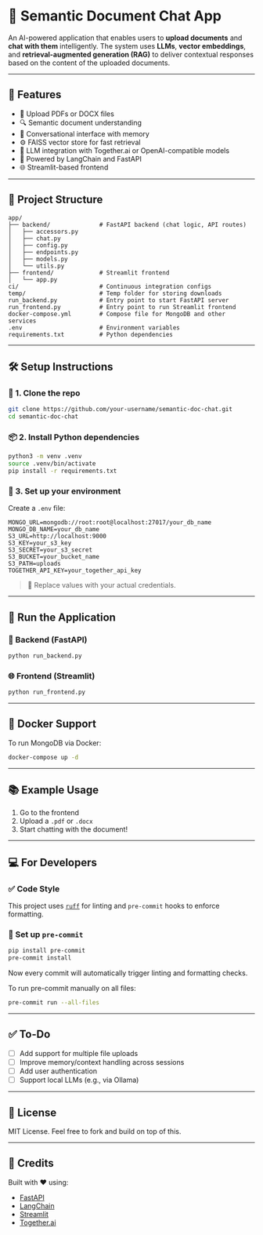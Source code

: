 # 🧠 Semantic Document Chat App

An AI-powered application that enables users to **upload documents** and **chat with them** intelligently. The system uses **LLMs**, **vector embeddings**, and **retrieval-augmented generation (RAG)** to deliver contextual responses based on the content of the uploaded documents.

---

## 🚀 Features

- 📄 Upload PDFs or DOCX files  
- 🔍 Semantic document understanding  
- 💬 Conversational interface with memory  
- ⚙️ FAISS vector store for fast retrieval  
- 🤖 LLM integration with Together.ai or OpenAI-compatible models  
- 🧠 Powered by LangChain and FastAPI  
- 🌐 Streamlit-based frontend  

---

## 📁 Project Structure

```
app/
├── backend/              # FastAPI backend (chat logic, API routes)
│   ├── accessors.py
│   ├── chat.py
│   ├── config.py
│   ├── endpoints.py
│   ├── models.py
│   └── utils.py
├── frontend/             # Streamlit frontend
│   └── app.py
ci/                       # Continuous integration configs
temp/                     # Temp folder for storing downloads
run_backend.py            # Entry point to start FastAPI server
run_frontend.py           # Entry point to run Streamlit frontend
docker-compose.yml        # Compose file for MongoDB and other services
.env                      # Environment variables
requirements.txt          # Python dependencies
```

---

## 🛠️ Setup Instructions

### 🔧 1. Clone the repo

```bash
git clone https://github.com/your-username/semantic-doc-chat.git
cd semantic-doc-chat
```

### 📦 2. Install Python dependencies

```bash
python3 -m venv .venv
source .venv/bin/activate
pip install -r requirements.txt
```

### 🧪 3. Set up your environment

Create a `.env` file:

```env
MONGO_URL=mongodb://root:root@localhost:27017/your_db_name
MONGO_DB_NAME=your_db_name
S3_URL=http://localhost:9000
S3_KEY=your_s3_key
S3_SECRET=your_s3_secret
S3_BUCKET=your_bucket_name
S3_PATH=uploads
TOGETHER_API_KEY=your_together_api_key
```

> 🔐 Replace values with your actual credentials.

---

## 🧬 Run the Application

### 🚀 Backend (FastAPI)

```bash
python run_backend.py
```

### 🌐 Frontend (Streamlit)

```bash
python run_frontend.py
```

---

## 🐳 Docker Support

To run MongoDB via Docker:

```bash
docker-compose up -d
```

---

## 📚 Example Usage

1. Go to the frontend  
2. Upload a `.pdf` or `.docx`  
3. Start chatting with the document!  

---

## 💻 For Developers

### ✅ Code Style

This project uses [`ruff`](https://docs.astral.sh/ruff/) for linting and `pre-commit` hooks to enforce formatting.

### 🔧 Set up `pre-commit`

```bash
pip install pre-commit
pre-commit install
```

Now every commit will automatically trigger linting and formatting checks.

To run pre-commit manually on all files:

```bash
pre-commit run --all-files
```

---

## ✅ To-Do

- [ ] Add support for multiple file uploads  
- [ ] Improve memory/context handling across sessions  
- [ ] Add user authentication  
- [ ] Support local LLMs (e.g., via Ollama)

---

## 📄 License

MIT License. Feel free to fork and build on top of this.

---

## 💬 Credits

Built with ❤️ using:
- [FastAPI](https://fastapi.tiangolo.com/)
- [LangChain](https://www.langchain.com/)
- [Streamlit](https://streamlit.io/)
- [Together.ai](https://together.ai/)
